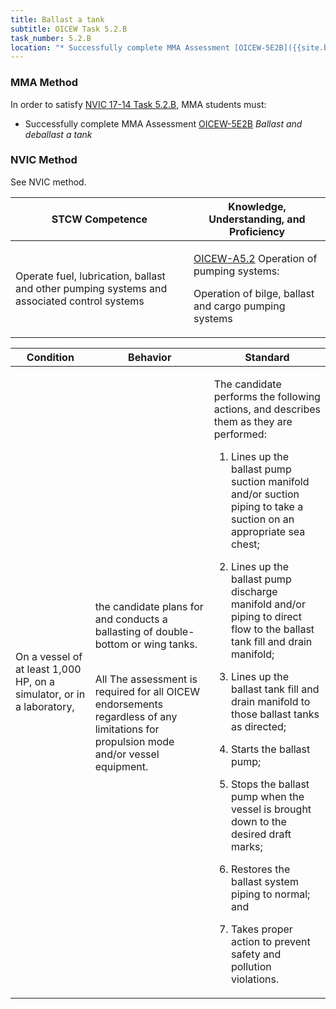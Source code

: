 ```yaml
---
title: Ballast a tank
subtitle: OICEW Task 5.2.B 
task_number: 5.2.B
location: "* Successfully complete MMA Assessment [OICEW-5E2B]({{site.baseurl}}/assessments/Engine/OICEW-5E2B) *Ballast and deballast a tank*" 
---
```



### MMA Method

In order to satisfy  [NVIC 17-14  Task  5.2.B]({{site.baseurl}}/assets/images/nvic-17-14.pdf), MMA students must:

* Successfully complete MMA Assessment [OICEW-5E2B]({{site.baseurl}}/assessments/Engine/OICEW-5E2B) *Ballast and deballast a tank*


### NVIC Method

<a onclick="togglevisibility('nvic_methods')" >See NVIC method.</a>

<div id='nvic_methods' class='hide'>

<table>
<thead>
<tr>
<th class='forty'> STCW Competence </th>
<th class='sixty'> Knowledge, Understanding, and Proficiency </th>
</tr>
</thead>




<tbody>
<tr><td markdown='1'>

Operate fuel, lubrication, ballast and other pumping systems and associated control systems

</td><td markdown='1'>

[OICEW-A5.2](../../tables/31.html#OICEW-A5.2) Operation of pumping systems: 

Operation of bilge, ballast and cargo pumping systems

</td></tr>


</tbody>
</table>


<table>
<thead>
<tr><th class='twenty'>  Condition </th><th class='twenty'> Behavior </th><th  class='sixty'>Standard </th></tr>
</thead>
<tbody >



<tr><td markdown='1'>

On a vessel of at least 1,000 HP, on a simulator, or in a laboratory,

</td><td markdown='1'>

the candidate plans for and conducts a ballasting of double- bottom or wing tanks.

<br>

<div class="tooltip">All
<span class="tooltiptext">
The assessment is required for all OICEW endorsements regardless of any limitations for propulsion mode and/or vessel equipment.
</span>
</div>


</td><td markdown='1'>

The candidate performs the following actions, and describes them as they are performed:

1. Lines up the ballast pump suction manifold and/or suction piping to take a suction on an appropriate sea chest;

2. Lines up the ballast pump discharge manifold and/or piping to direct flow to the ballast tank fill and drain manifold;

3. Lines up the ballast tank fill and drain manifold to those ballast tanks as directed;

4. Starts the ballast pump;

5. Stops the ballast pump when the vessel is brought down to the desired draft marks;

6. Restores the ballast system piping to normal; and

7. Takes proper action to prevent safety and pollution violations.

</td></tr>
</tbody>
</table>
</div>
